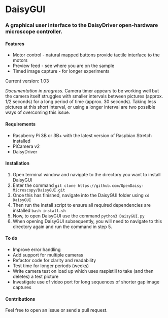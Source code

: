 # **DaisyGUI**
### A graphical user interface to the DaisyDriver open-hardware microscope controller.
#### Features
+ Motor control - natural mapped buttons provide tactile interface to the motors
+ Preview feed - see where you are on the sample
+ Timed image capture - for longer experiments

Current version: 1.03

*Documentation in progress.* Camera timer appears to be working well but the camera itself struggles with smaller intervals between pictures (approx. 1/2 seconds) for a long period of time (approx. 30 seconds). Taking less pictures at this short interval, or using a longer interval are two possible ways of overcoming this issue.

#### Requirements
+ Raspberry Pi 3B or 3B+ with the latest version of Raspbian Stretch installed
+ PiCamera v2
+ DaisyDriver

#### Installation
1. Open terminal window and navigate to the directory you want to install DaisyGUI
2. Enter the command `git clone https://github.com/OpenDaisy-Microscopy/DaisyGUI.git`
3. Once this has finished, navigate into the DaisyGUI folder using `cd DaisyGUI`
4. Then run the install script to ensure all required dependencies are installed `bash install.sh`
5. Now, to open DaisyGUI use the command `python3 DaisyGUI.py`
6. When opening DaisyGUI subsequently, you will need to navigate to this directory again and run the command in step 5.

#### To do
+ Improve error handling
+ Add support for multiple cameras
+ Refactor code for clarity and readability
+ Test time for longer periods (weeks)
+ Write camera test on load up which uses raspistill to take (and then deletes) a test picture
+ Investigate use of video port for long sequences of shorter gap image captures

#### Contributions
Feel free to open an issue or send a pull request.
